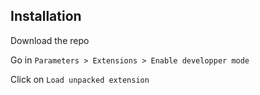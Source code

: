 ## Installation

Download the repo

Go in `Parameters > Extensions > Enable developper mode`

Click on `Load unpacked extension`
